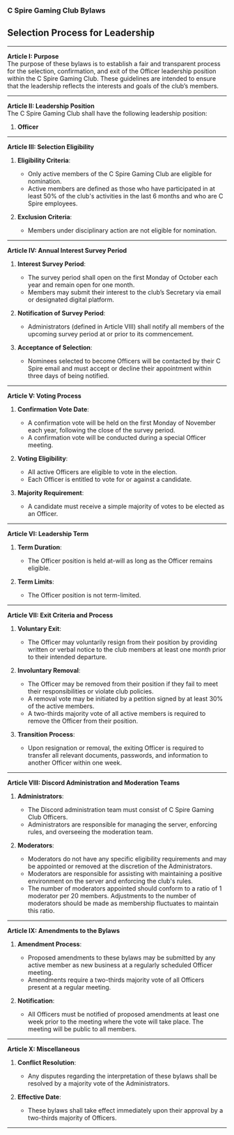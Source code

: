 ### C Spire Gaming Club Bylaws 

## Selection Process for Leadership

---

**Article I: Purpose**  
The purpose of these bylaws is to establish a fair and transparent process for the selection, confirmation, and exit of the Officer leadership position within the C Spire Gaming Club. 
These guidelines are intended to ensure that the leadership reflects the interests and goals of the club’s members.

---

**Article II: Leadership Position**  
The C Spire Gaming Club shall have the following leadership position:
1. **Officer**

---

**Article III: Selection Eligibility**

1. **Eligibility Criteria**:
   - Only active members of the C Spire Gaming Club are eligible for nomination.
   - Active members are defined as those who have participated in at least 50% of the club's activities in the last 6 months and who are C Spire employees.

2. **Exclusion Criteria**:
   - Members under disciplinary action are not eligible for nomination.

---

**Article IV: Annual Interest Survey Period**

1. **Interest Survey Period**:
   - The survey period shall open on the first Monday of October each year and remain open for one month.
   - Members may submit their interest to the club’s Secretary via email or designated digital platform.

2. **Notification of Survey Period**:
   - Administrators (defined in Article VIII) shall notify all members of the upcoming survey period at or prior to its commencement.

3. **Acceptance of Selection**:
   - Nominees selected to become Officers will be contacted by their C Spire email and must accept or decline their appointment within three days of being notified.

---

**Article V: Voting Process**

1. **Confirmation Vote Date**:
   - A confirmation vote will be held on the first Monday of November each year, following the close of the survey period.
   - A confirmation vote will be conducted during a special Officer meeting.

2. **Voting Eligibility**:
   - All active Officers are eligible to vote in the election.
   - Each Officer is entitled to vote for or against a candidate.

3. **Majority Requirement**:
   - A candidate must receive a simple majority of votes to be elected as an Officer.

---

**Article VI: Leadership Term**

1. **Term Duration**:
   - The Officer position is held at-will as long as the Officer remains eligible.

2. **Term Limits**:
   - The Officer position is not term-limited.

---

**Article VII: Exit Criteria and Process**

1. **Voluntary Exit**:
   - The Officer may voluntarily resign from their position by providing written or verbal notice to the club members at least one month prior to their intended departure.

2. **Involuntary Removal**:
   - The Officer may be removed from their position if they fail to meet their responsibilities or violate club policies.
   - A removal vote may be initiated by a petition signed by at least 30% of the active members.
   - A two-thirds majority vote of all active members is required to remove the Officer from their position.

3. **Transition Process**:
   - Upon resignation or removal, the exiting Officer is required to transfer all relevant documents, passwords, and information to another Officer within one week.

---

**Article VIII: Discord Administration and Moderation Teams**

1. **Administrators**:
   - The Discord administration team must consist of C Spire Gaming Club Officers.
   - Administrators are responsible for managing the server, enforcing rules, and overseeing the moderation team.

2. **Moderators**:
   - Moderators do not have any specific eligibility requirements and may be appointed or removed at the discretion of the Administrators.
   - Moderators are responsible for assisting with maintaining a positive environment on the server and enforcing the club's rules.
   - The number of moderators appointed should conform to a ratio of 1 moderator per 20 members. Adjustments to the number of moderators should be made as membership fluctuates to maintain this ratio.
---

**Article IX: Amendments to the Bylaws**

1. **Amendment Process**:
   - Proposed amendments to these bylaws may be submitted by any active member as new business at a regularly scheduled Officer meeting.
   - Amendments require a two-thirds majority vote of all Officers present at a regular meeting.

2. **Notification**:
   - All Officers must be notified of proposed amendments at least one week prior to the meeting where the vote will take place. The meeting will be public to all members.

---

**Article X: Miscellaneous**

1. **Conflict Resolution**:
   - Any disputes regarding the interpretation of these bylaws shall be resolved by a majority vote of the Administrators.

2. **Effective Date**:
   - These bylaws shall take effect immediately upon their approval by a two-thirds majority of Officers.

---
